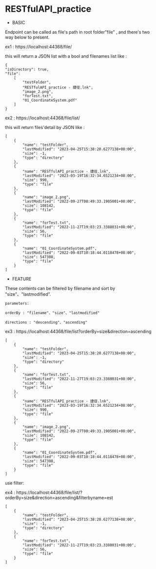# RESTfulAPI_practice

* BASIC



Endpoint can be called as file's path in root folder"file" , and there's two way below to present.

ex1 : https://localhost:44368/file/

this will return a JSON list with a bool and filenames list like :

    {
    "isDirectory": true,
    "file": 
        [
            "testFolder",
            "RESTfulAPI_practice - 捷徑.lnk",
            "image_2.png",
            "forTest.txt",
            "01_CoordinateSystem.pdf"
        ]
    }


ex2 : https://localhost:44368/file/list/

this will return files'detail by JSON like :

    [
        {
            "name": "testFolder",
            "lastModified": "2023-04-25T15:38:20.6277138+08:00",
            "size": -1,
            "type": "directory"
        },
        {
            "name": "RESTfulAPI_practice - 捷徑.lnk",
            "lastModified": "2023-03-19T16:32:34.6521234+08:00",
            "size": 990,
            "type": "file"
        },
        {
            "name": "image_2.png",
            "lastModified": "2022-09-27T08:49:33.1905001+08:00",
            "size": 108142,
            "type": "file"
        },
        {
            "name": "forTest.txt",
            "lastModified": "2022-11-27T19:03:23.3388031+08:00",
            "size": 56,
            "type": "file"
        },
        {
            "name": "01_CoordinateSystem.pdf",
            "lastModified": "2022-09-03T10:18:44.0118478+08:00",
            "size": 547308,
            "type": "file"
        }
    ]



* FEATURE



These contents can be filtered by filename and sort by "size"、"lastmodified".

    parameters:
   
    orderBy : "filename"、"size"、"lastmodified"

    directions : "descending"、"ascending"

ex3 : https://localhost:44368/file/list?orderBy=size&direction=ascending 

    [  
        {  
            "name": "testFolder",  
            "lastModified": "2023-04-25T15:38:20.6277138+08:00",  
            "size": -1,  
            "type": "directory"  
        },  
        {  
            "name": "forTest.txt",  
            "lastModified": "2022-11-27T19:03:23.3388031+08:00",  
            "size": 56,  
            "type": "file"  
        },  
        {
            "name": "RESTfulAPI_practice - 捷徑.lnk",
            "lastModified": "2023-03-19T16:32:34.6521234+08:00",
            "size": 990,
            "type": "file"
        },
        {
            "name": "image_2.png",
            "lastModified": "2022-09-27T08:49:33.1905001+08:00",
            "size": 108142,
            "type": "file"
        },
        {
            "name": "01_CoordinateSystem.pdf",
            "lastModified": "2022-09-03T10:18:44.0118478+08:00",
            "size": 547308,
            "type": "file"
        }
    ]

use filter:

ex4 : https://localhost:44368/file/list/?orderBy=size&direction=ascending&filterbyname=est

    [
        {
            "name": "testFolder",
            "lastModified": "2023-04-25T15:38:20.6277138+08:00",
            "size": -1,
            "type": "directory"
        },
        {
            "name": "forTest.txt",
            "lastModified": "2022-11-27T19:03:23.3388031+08:00",
            "size": 56,
            "type": "file"
        }
    ]

